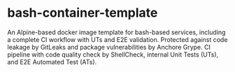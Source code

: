 # bash-container-template
An Alpine-based docker image template for bash-based services, including a complete CI workflow with UTs and E2E validation. Protected against code leakage by GitLeaks and package vulnerabilities by Anchore Grype. CI pipeline with code quality check by ShellCheck, internal Unit Tests (UTs), and E2E Automated Test (ATs).
